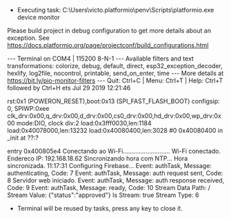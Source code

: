  *  Executing task: C:\Users\victo\.platformio\penv\Scripts\platformio.exe device monitor 


Please build project in debug configuration to get more details about an exception.
See https://docs.platformio.org/page/projectconf/build_configurations.html


--- Terminal on COM4 | 115200 8-N-1
--- Available filters and text transformations: colorize, debug, default, direct, esp32_exception_decoder, hexlify, log2file, nocontrol, printable, send_on_enter, time
--- More details at https://bit.ly/pio-monitor-filters
--- Quit: Ctrl+C | Menu: Ctrl+T | Help: Ctrl+T followed by Ctrl+H
ets Jul 29 2019 12:21:46

rst:0x1 (POWERON_RESET),boot:0x13 (SPI_FAST_FLASH_BOOT)
configsip: 0, SPIWP:0xee
clk_drv:0x00,q_drv:0x00,d_drv:0x00,cs0_drv:0x00,hd_drv:0x00,wp_drv:0x00
mode:DIO, clock div:2
load:0x3fff0030,len:1184
load:0x40078000,len:13232
load:0x40080400,len:3028
  #0  0x40080400 in _init at ??:?

entry 0x400805e4
Conectando ao Wi-Fi...........................
Wi-Fi conectado.
Endereco IP: 192.168.18.62
Sincronizando hora com NTP...
Hora sincronizada.
11:17:31
Configuring Firebase...
Event: authTask, Message: authenticating, Code: 7
Event: authTask, Message: auth request sent, Code: 8
Servidor web iniciado.
Event: authTask, Message: auth response received, Code: 9
Event: authTask, Message: ready, Code: 10
Stream Data Path: /
Stream Value: {"status":"approved"}
Is Stream: true
Stream Type: 6
 *  Terminal will be reused by tasks, press any key to close it. 